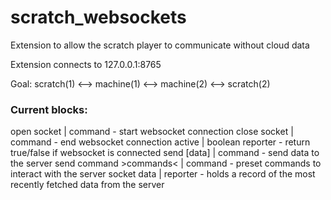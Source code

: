 # scratch_websockets
Extension to allow the scratch player to communicate without cloud data

Extension connects to 127.0.0.1:8765

Goal:
scratch(1) <--> machine(1) <--> machine(2) <--> scratch(2)

### Current blocks: 
open socket | command - start websocket connection
close socket | command - end websocket connection
active | boolean reporter - return true/false if websocket is connected
send [data] | command - send data to the server
send command >commands< | command - preset commands to interact with the server
socket data | reporter - holds a record of the most recently fetched data from the server
